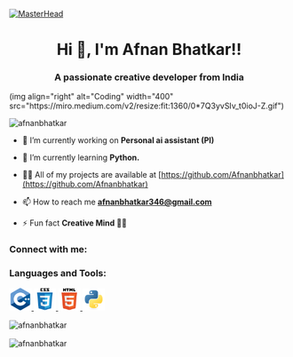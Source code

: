 [![MasterHead](https://www.google.com/search?q=banner+for+github+profile+animated&tbm=isch&ved=2ahUKEwj80NnXs7mEAxXBamwGHXGOAl8Q2-cCegQIABAA&oq=banner+for+github+profile+animated&gs_lp=EgNpbWciImJhbm5lciBmb3IgZ2l0aHViIHByb2ZpbGUgYW5pbWF0ZWRIrCdQzwdY3xxwAHgAkAEAmAGUAaAB9gmqAQQwLjEwuAEDyAEA-AEBigILZ3dzLXdpei1pbWfCAgcQABiABBgYiAYB&sclient=img&ei=2VXUZbyAIMHVseMP8ZyK-AU&bih=911&biw=1920&rlz=1C1CHBD_enIN1096IN1096#imgrc=kfpqCuXmfeFi9M)](https://rishavchanda.io)
<h1 align="center">Hi 👋, I'm Afnan Bhatkar!!</h1>
<h3 align="center">A passionate creative developer from India</h3>
(img align="right" alt="Coding" width="400" src="https://miro.medium.com/v2/resize:fit:1360/0*7Q3yvSIv_t0ioJ-Z.gif")

<p align="left"> <img src="https://komarev.com/ghpvc/?username=afnanbhatkar&label=Profile%20views&color=0e75b6&style=flat" alt="afnanbhatkar" /> </p>

- 🔭 I’m currently working on **Personal ai assistant (PI)**

- 🌱 I’m currently learning **Python.**

- 👨‍💻 All of my projects are available at [https://github.com/Afnanbhatkar](https://github.com/Afnanbhatkar)

- 📫 How to reach me **afnanbhatkar346@gmail.com**

- ⚡ Fun fact **Creative Mind 😶‍🌫️**

<h3 align="left">Connect with me:</h3>
<p align="left">
</p>

<h3 align="left">Languages and Tools:</h3>
<p align="left"> <a href="https://www.w3schools.com/cpp/" target="_blank" rel="noreferrer"> <img src="https://raw.githubusercontent.com/devicons/devicon/master/icons/cplusplus/cplusplus-original.svg" alt="cplusplus" width="40" height="40"/> </a> <a href="https://www.w3schools.com/css/" target="_blank" rel="noreferrer"> <img src="https://raw.githubusercontent.com/devicons/devicon/master/icons/css3/css3-original-wordmark.svg" alt="css3" width="40" height="40"/> </a> <a href="https://www.w3.org/html/" target="_blank" rel="noreferrer"> <img src="https://raw.githubusercontent.com/devicons/devicon/master/icons/html5/html5-original-wordmark.svg" alt="html5" width="40" height="40"/> </a> <a href="https://www.python.org" target="_blank" rel="noreferrer"> <img src="https://raw.githubusercontent.com/devicons/devicon/master/icons/python/python-original.svg" alt="python" width="40" height="40"/> </a> </p>

<p><img align="center" src="https://github-readme-stats.vercel.app/api/top-langs?username=afnanbhatkar&show_icons=true&locale=en&layout=compact" alt="afnanbhatkar" /></p>

<p><img align="center" src="https://github-readme-streak-stats.herokuapp.com/?user=afnanbhatkar&" alt="afnanbhatkar" /></p>
